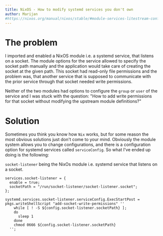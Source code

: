 ```yaml
---
title: NixOS - How to modify systemd services you don't own
author: Marijan
#https://nixos.org/manual/nixos/stable/#module-services-litestream-configuration
---
```

# The problem
I imported and enabled a NixOS module i.e. a systemd service, that listens on a socket.
The module options for the service allowed to specify the socket path manually and the application would take care of creating the socket at the given path.
This socket had read-only file permissions and the problem was, that another service that is supposed to communicate with the prior service through that socket
needed write permissions.

Neither of the two modules had options to configure the `group` or `user` of the service and I was stuck with the question:
"How to add write permissions for that socket without modifying the upstream module definitions?"

# Solution
Sometimes you think you know how `Nix` works, but for some reason the most obvious solutions just don't come to your mind.
Obviously the module system allows you to change configurations, and there is a configuration option for systemd services called `serviceConfig`.
So what I've ended up doing is the following:

`socket-listener` being the NixOs module i.e. systemd service that listens on a socket.
```
services.socket-listener = {
  enable = true;
  socketPath = "/run/socket-listener/socket-listener.socket";
};

systemd.services.socket-listener.serviceConfig.ExecStartPost = pkgs.writeShellScript "add-socket-write-permissions" ''
    while [ ! -S ${config.socket-listener.socketPath} ];
    do
      sleep 1
    done
    chmod 0666 ${config.socket-listener.socketPath}
  '';
```
